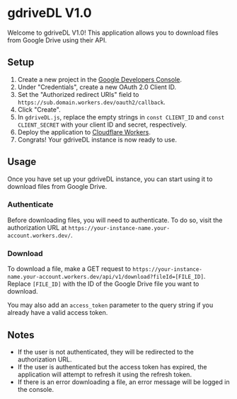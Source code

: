 # gdriveDL V1.0
Welcome to gdriveDL V1.0! This application allows you to download files from Google Drive using their API.

## Setup

1. Create a new project in the [Google Developers Console](https://console.developers.google.com/).
2. Under "Credentials", create a new OAuth 2.0 Client ID.
3. Set the "Authorized redirect URIs" field to `https://sub.domain.workers.dev/oauth2/callback`.
4. Click "Create".
5. In `gdriveDL.js`, replace the empty strings in `const CLIENT_ID` and `const CLIENT_SECRET` with your client ID and secret, respectively.
6. Deploy the application to [Cloudflare Workers](https://workers.cloudflare.com/).
7. Congrats! Your gdriveDL instance is now ready to use.

## Usage

Once you have set up your gdriveDL instance, you can start using it to download files from Google Drive. 

### Authenticate

Before downloading files, you will need to authenticate. To do so, visit the authorization URL at `https://your-instance-name.your-account.workers.dev/`.

### Download

To download a file, make a GET request to `https://your-instance-name.your-account.workers.dev/api/v1/download?fileId=[FILE_ID]`. Replace `[FILE_ID]` with the ID of the Google Drive file you want to download.

You may also add an `access_token` parameter to the query string if you already have a valid access token. 

## Notes

- If the user is not authenticated, they will be redirected to the authorization URL.
- If the user is authenticated but the access token has expired, the application will attempt to refresh it using the refresh token.
- If there is an error downloading a file, an error message will be logged in the console.
